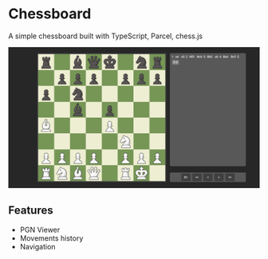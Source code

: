 # Chessboard

A simple chessboard built with TypeScript, Parcel, chess.js

![](docs/screenshot.png)

## Features

* PGN Viewer
* Movements history
* Navigation